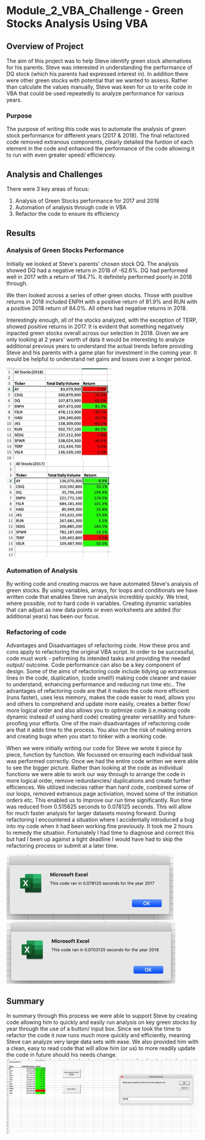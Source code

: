 # Module_2_VBA_Challenge - Green Stocks Analysis Using VBA

## Overview of Project
The aim of this project was to help Steve identify green stock alternatives for his parents.  Steve was interested in understanding the performance of DQ stock (which his parents had expressed interest in).  In addition there were other green stocks with potential that we wanted to assess.  Rather than calculate the values manually, Steve was keen for us to write code in VBA that could be used repeatedly to analyze performance for various years.   

### Purpose
The purpose of writing this code was to automate the analysis of green stock performance for different years (2017 & 2018).  The final refactored code removed extranous components, clearly detailed the funtion of each element in the code and enhanced the performance of the code allowing it to run with even greater speed/ efficiencey.  

## Analysis and Challenges
There were 3 key areas of focus:  
1) Analysis of Green Stocks performance for 2017 and 2018
2) Automation of analysis through code in VBA  
3) Refactor the code to ensure its efficiency 


##  Results 

### Analysis of Green Stocks Performance

 Initially we looked at Steve's parents' chosen stock DQ.  The analysis showed DQ had a negative return in 2018 of -62.6%.  DQ had performed well in 2017 with a return of 194.7%.  It definitely performed poorly in 2018 through.  
 
 We then looked across a series of other green stocks.  Those with positive returns in 2018 included ENPH with a positive return of 81.9% and RUN with a positive 2018 return of 84.0%.  All others had negative returns in 2018. 

 Interestingly enough, all of the stocks analyzed, with the exception of TERP, showed positive returns in 2017.  It is evident that something negatively inpacted green stocks overall across our selection in 2018. Given we are only looking at 2 years' worth of data it would be interesting to analyze additional previous years to understand the actual trends before providing Steve and his parents with a game plan for investment in the coming year.  It would be helpful to understand net gains and losses over a longer period.
 
 ![2018 Green Stock Analysis](https://github.com/PatriciaCB1/Module_2_VBA_Challenge/blob/main/2018%20Stocks%20Analysis.png)
 ![2017 Green Stock Analysis](https://github.com/PatriciaCB1/Module_2_VBA_Challenge/blob/main/2017%20Stocks%20Analysis.png)
 
### Automation of Analysis
 By writing code and creating macros we have automated Steve's analysis of green stocks.  By using variables, arrays, for loops and conditionals we have written code that enables Steve run analysis incredibly quickly.  We tried, where possible, not to hard code in variables.  Creating dynamic variables that can adjust as new data points or even worksheets are added (for additional years) has been our focus.

### Refactoring of code
Advantages and Disadvantages of refactoring code.  How these pros and cons apply to refactoring the original VBA script.
In order to be successful, code must work - peforming its intended tasks and providing the needed output/ outcome.  Code performance can also be a key component of design.  Some of the aims of refactoring code include tidying up extraneous lines in the code, duplication, (code smell!) making code cleaner and easier to understand, enhancing performance and reducing run time etc..  The advantages of refactoring code are that it makes the code more efficient (runs faster), uses less memory, makes the code easier to read, allows you and others to comprehend and update more easily, creates a better flow/ more logical order and also allows you to optimize code (i.e.making code dynamic instead of using hard code) creating greater versatility and future-proofing your efforts.  One of the main disadvantages of refactoring code are that it adds time to the process.  You also run the risk of making errors and creating bugs when you start to tinker with a working code.  

When we were initially writing our code for Steve we wrote it piece by piece, function by function.  We focussed on ensuring each individual task was performed correctly.  Once we had the entire code written we were able to see the bigger picture.  Rather than looking at the code as individual functions we were able to work our way through to arrange the code in more logical order, remove redundancies/ duplications and create further efficiences.  We utilized indecies rather than hard code, combined some of our loops, removed extranous page activiation, moved some of the initiation orders etc.  This enabled us to improve our run time significantly.  Run time was reduced from 0.515625 seconds to 0.078125 seconds.  This will allow for much faster analysis for larger datasets moving forward.  During refactoring I encountered a situation where I accidentally introduced a bug into my code when it had been working fine previously.  It took me 2 hours to remedy the situation.  Fortunately I had time to diagnose and correct this but had I been up against a tight deadline I would have had to skip the refactoring process or submit at a later time.

![VBA Challenge 2017](https://github.com/PatriciaCB1/Module_2_VBA_Challenge/blob/main/VBA_Challenge_2017.png)
![VBA Challenge 2018](https://github.com/PatriciaCB1/Module_2_VBA_Challenge/blob/main/VBA_Challenge_2018.png)

## Summary
In summary through this process we were able to support Steve by creating code allowing him to quickly and easily run analysis on key green stocks by year through the use of a button/ input box.  Since we took the time to refactor the code it now runs much more quickly and efficiently, meaning Steve can analyze very large data sets with ease.  We also provided him with a clean, easy to read code that will allow him (or us) to more readily update the code in future should his needs change. 
![VBA Challenge Input Box](https://github.com/PatriciaCB1/Module_2_VBA_Challenge/blob/main/Stocks%20Analysis%20Input%20box%20%26%20buttons.png)

